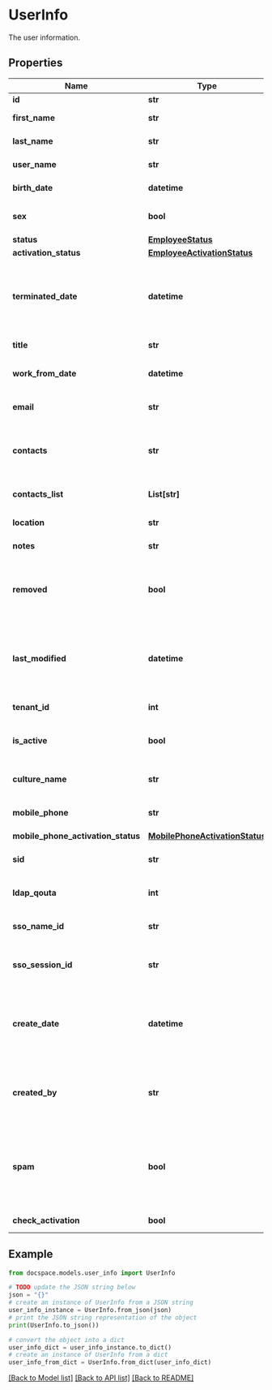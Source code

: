 # UserInfo

The user information.

## Properties

Name | Type | Description | Notes
------------ | ------------- | ------------- | -------------
**id** | **str** | The user ID. | [optional] 
**first_name** | **str** | The user first name. | [optional] 
**last_name** | **str** | The user last name. | [optional] 
**user_name** | **str** | The user username. | [optional] 
**birth_date** | **datetime** | The user birthday. | [optional] 
**sex** | **bool** | The user sex (male or female). | [optional] 
**status** | [**EmployeeStatus**](EmployeeStatus.md) |  | [optional] 
**activation_status** | [**EmployeeActivationStatus**](EmployeeActivationStatus.md) |  | [optional] 
**terminated_date** | **datetime** | The date and time when the user account was terminated. | [optional] 
**title** | **str** | The user title. | [optional] 
**work_from_date** | **datetime** | The user registration date. | [optional] 
**email** | **str** | The user email address. | [optional] 
**contacts** | **str** | The list of user contacts in the string format. | [optional] 
**contacts_list** | **List[str]** | The list of user contacts. | [optional] 
**location** | **str** | The user location. | [optional] 
**notes** | **str** | The user notes. | [optional] 
**removed** | **bool** | Specifies if the user account was removed or not. | [optional] 
**last_modified** | **datetime** | The date and time when the user account was last modified. | [optional] 
**tenant_id** | **int** | The tenant ID. | [optional] 
**is_active** | **bool** | Specifies if the user is active or not. | [optional] [readonly] 
**culture_name** | **str** | The user culture code. | [optional] 
**mobile_phone** | **str** | The user mobile phone. | [optional] 
**mobile_phone_activation_status** | [**MobilePhoneActivationStatus**](MobilePhoneActivationStatus.md) |  | [optional] 
**sid** | **str** | The LDAP user identificator. | [optional] 
**ldap_qouta** | **int** | The LDAP user quota attribute. | [optional] 
**sso_name_id** | **str** | The SSO SAML user identificator. | [optional] 
**sso_session_id** | **str** | The SSO SAML user session identificator. | [optional] 
**create_date** | **datetime** | The date and time when the user account was created. | [optional] 
**created_by** | **str** | The ID of the user who created the current user account. | [optional] 
**spam** | **bool** | Specifies if tips, updates and offers are allowed to be sent to the user or not. | [optional] 
**check_activation** | **bool** |  | [optional] [readonly] 

## Example

```python
from docspace.models.user_info import UserInfo

# TODO update the JSON string below
json = "{}"
# create an instance of UserInfo from a JSON string
user_info_instance = UserInfo.from_json(json)
# print the JSON string representation of the object
print(UserInfo.to_json())

# convert the object into a dict
user_info_dict = user_info_instance.to_dict()
# create an instance of UserInfo from a dict
user_info_from_dict = UserInfo.from_dict(user_info_dict)
```
[[Back to Model list]](../README.md#documentation-for-models) [[Back to API list]](../README.md#documentation-for-api-endpoints) [[Back to README]](../README.md)


